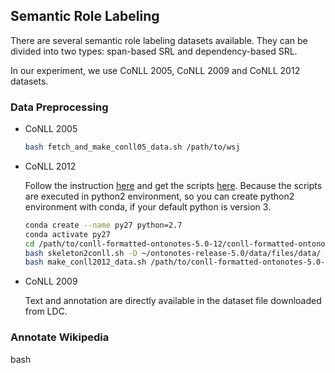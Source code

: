 ## Semantic Role Labeling

There are several semantic role labeling datasets available. 
They can be divided into two types: span-based SRL and dependency-based SRL.

In our experiment, we use CoNLL 2005, CoNLL 2009 and CoNLL 2012 datasets.

### Data Preprocessing

- CoNLL 2005
  
    ```bash
    bash fetch_and_make_conll05_data.sh /path/to/wsj
    ```
  
- CoNLL 2012
  
    Follow the instruction [here](http://cemantix.org/data/ontonotes.html)
    and get the scripts [here](https://github.com/yuchenlin/OntoNotes-5.0-NER-BIO/tree/master/conll-formatted-ontonotes-5.0/scripts).
    Because the scripts are executed in python2 environment, so you can create python2 environment with conda, if your default
    python is version 3.

    ```bash
    conda create --name py27 python=2.7
    conda activate py27
    cd /path/to/conll-formatted-ontonotes-5.0-12/conll-formatted-ontonotes-5.0/scripts
    bash skeleton2conll.sh -D ~/ontonotes-release-5.0/data/files/data/ ~/conll-formatted-ontonotes-5.0-12/conll-formatted-ontonotes-5.0/
    bash make_conll2012_data.sh /path/to/conll-formatted-ontonotes-5.0-12/conll-formatted-ontonotes-5.0/
    ```

- CoNLL 2009

    Text and annotation are directly available in the dataset file downloaded from LDC.

### Annotate Wikipedia

bash